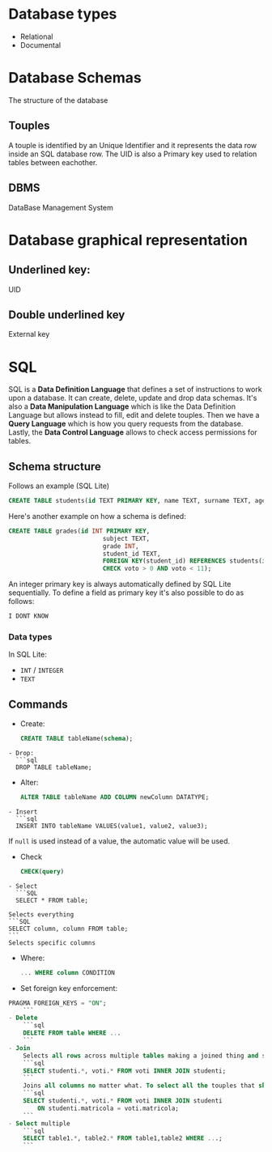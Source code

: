 # Database types
- Relational
- Documental
# Database Schemas
The structure of the database
## Touples
A touple is identified by an Unique Identifier and it represents the data row inside an SQL database row. The UID is also a Primary key used to relation tables between eachother.
## DBMS
DataBase Management System
# Database graphical representation
## Underlined key:
UID
## Double underlined key
External key
# SQL
SQL is a **Data Definition Language** that defines a set of instructions to work upon a database. It can create, delete, update and drop data schemas.
It's also a **Data Manipulation Language** which is like the Data Definition Language but allows instead to fill, edit and delete touples.
Then we have a **Query Language** which is how you query requests from the database.
Lastly, the **Data Control Language** allows to check access permissions for tables.
## Schema structure
Follows an example (SQL Lite)
```sql
CREATE TABLE students(id TEXT PRIMARY KEY, name TEXT, surname TEXT, age INT);
```
Here's another example on how a schema is defined:
```sql
CREATE TABLE grades(id INT PRIMARY KEY,
						  subject TEXT,
						  grade INT,
						  student_id TEXT,
						  FOREIGN KEY(student_id) REFERENCES students(id),
						  CHECK voto > 0 AND voto < 11);
```
An integer primary key is always automatically defined by SQL Lite sequentially.
To define a field as primary key it's also possible to do as follows:
```sql
I DONT KNOW
```
### Data types
In SQL Lite:
- `INT` / `INTEGER`
- `TEXT`
## Commands
- Create:
  ```sql
  CREATE TABLE tableName(schema);
```
- Drop:
  ```sql
  DROP TABLE tableName;
```
- Alter:
  ```sql
  ALTER TABLE tableName ADD COLUMN newColumn DATATYPE;
```
- Insert
  ```sql
  INSERT INTO tableName VALUES(value1, value2, value3);
```
If `null` is used instead of a value, the automatic value will be used.
- Check
  ```SQL
  CHECK(query)
```
- Select
  ```SQL
  SELECT * FROM table;
  ```
	Selects everything
	```SQL
	SELECT column, column FROM table;
	```
	Selects specific columns
- Where:
  ```sql
  ... WHERE column CONDITION
	```
- Set foreign key enforcement:
```sql
PRAGMA FOREIGN_KEYS = "ON";
	```
- Delete
	```sql
	DELETE FROM table WHERE ...
	```
- Join
	Selects all rows across multiple tables making a joined thing and shows only the stuff that matches a condition
	```sql
	SELECT studenti.*, voti.* FROM voti INNER JOIN studenti;
	```
	Joins all columns no matter what. To select all the touples that share an attribute:
	```sql
	SELECT studenti.*, voti.* FROM voti INNER JOIN studenti 
		ON studenti.matricola = voti.matricola;
	```
- Select multiple
	```sql
	SELECT table1.*, table2.* FROM table1,table2 WHERE ...;
	```
